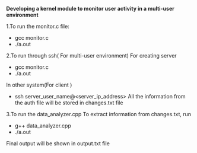 **Developing a kernel module to monitor user activity in a multi-user environment**

1.To run the monitor.c file:
- gcc monitor.c
- ./a.out

2.To run through ssh( For multi-user environment)
For creating server
- gcc monitor.c
- ./a.out

In other system(For client )
- ssh server_user_name@<server_ip_address>
All the information from the auth file will be stored in changes.txt file

3.To run the data_analyzer.cpp
To extract information from changes.txt, run
- g++ data_analyzer.cpp
- ./a.out

Final output will be shown in output.txt file
